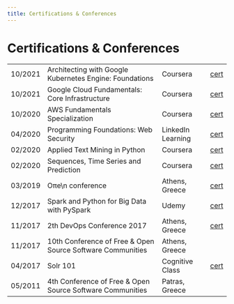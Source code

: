 ```yaml
---
title: Certifications & Conferences
---
```


# Certifications & Conferences

| | | |                                                                                                  |
|---|---|---|--------------------------------------------------------------------------------------------------|
| 10/2021 | Architecting with Google Kubernetes Engine: Foundations | Coursera | [cert](https://www.coursera.org/account/accomplishments/certificate/M4T82GMTA8CQ)                
| 10/2021 | Google Cloud Fundamentals: Core Infrastructure | Coursera | [cert](https://www.coursera.org/account/accomplishments/certificate/FPS6S3H94SXK)                |
| 10/2020 | AWS Fundamentals Specialization | Coursera | [cert](https://www.coursera.org/account/accomplishments/specialization/certificate/MDVJ7N8CRQKL) |
| 04/2020 | Programming Foundations: Web Security | LinkedIn Learning | [cert](/certifications/programming-web-sec.pdf)                                                  |
| 02/2020 | Applied Text Mining in Python | Coursera | [cert](https://www.coursera.org/account/accomplishments/verify/YZE4BUMWFW95)                     
| 02/2020 | Sequences, Time Series and Prediction| Coursera | [cert](https://www.coursera.org/account/accomplishments/verify/BL265KEA5MP3)                     |
| 03/2019 | Oπe\n conference | Athens, Greece | [cert](/certifications/open-conf-2019.pdf)                                                       |
| 12/2017 | Spark and Python for Big Data with PySpark | Udemy | [cert](https://www.udemy.com/certificate/UC-WDTQLPM6/)                                           |
| 11/2017 | 2th DevOps Conference 2017 | Athens, Greece | [cert](/certifications/devops-conf-2017.pdf)                                                     |
| 11/2017 | 10th Conference of Free & Open Source Software Communities | Athens, Greece |                                                                                                  |
| 04/2017 | Solr 101 | Cognitive Class | [cert](https://courses.cognitiveclass.ai/certificates/6d65cf262aec4c69b124ac4c092e93cc)          |
| 05/2011 | 4th Conference of Free & Open Source Software Communities | Patras, Greece |                                                                                                  |